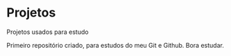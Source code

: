 # Projetos
 Projetos usados para estudo

 Primeiro repositório criado, para estudos do meu Git e Github.
Bora estudar.